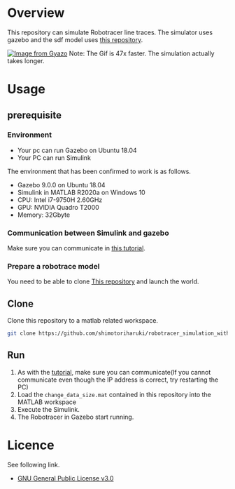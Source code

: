# Overview

This repository can simulate Robotracer line traces.
The simulator uses gazebo and the sdf model uses [this repository](https://github.com/shimotoriharuki/robotracer_sdf).

[![Image from Gyazo](https://i.gyazo.com/7fd4fe6971cad07e5ec80cd1dea8a198.gif)](https://gyazo.com/7fd4fe6971cad07e5ec80cd1dea8a198)
Note: The Gif is 47x faster. The simulation actually takes longer.

# Usage

## prerequisite

### Environment

- Your pc can run Gazebo on Ubuntu 18.04
- Your PC can run Simulink

The environment that has been confirmed to work is as follows.

- Gazebo 9.0.0 on Ubuntu 18.04
- Simulink in MATLAB R2020a on Windows 10
- CPU: Intel i7-9750H 2.60GHz
- GPU: NVIDIA Quadro T2000
- Memory: 32Gbyte

### Communication between Simulink and gazebo

Make sure you can communicate in [this tutorial](https://jp.mathworks.com/help/robotics/ug/perform-co-simulation-between-simulink-and-gazebo.html?lang=en).

### Prepare a robotrace model

You need to be able to clone [This repository](https://github.com/shimotoriharuki/robotracer_sdf) and launch the world.

## Clone

Clone this repository to a matlab related workspace.

```bash
git clone https://github.com/shimotoriharuki/robotracer_simulation_with_gazebo
```

## Run

1. As with the [tutorial](https://jp.mathworks.com/help/robotics/ug/perform-co-simulation-between-simulink-and-gazebo.html?lang=en), make sure you can communicate(If you cannot communicate even though the IP address is correct, try restarting the PC)
1. Load the `change_data_size.mat` contained in this repository into the MATLAB workspace
1. Execute the Simulink.
1. The Robotracer in Gazebo start running.

# Licence

See following link.
- [GNU General Public License v3.0](https://www.gnu.org/licenses/gpl-3.0.en.html)
